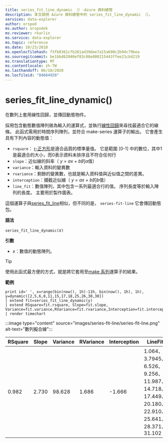 ```yaml
---
title: series_fit_line_dynamic （）-Azure 資料總管
description: 本文說明 Azure 資料總管中的 series_fit_line_dynamic （）。
services: data-explorer
author: orspod
ms.author: orspodek
ms.reviewer: rkarlin
ms.service: data-explorer
ms.topic: reference
ms.date: 10/23/2018
ms.openlocfilehash: f3fb8361cfb281ad39dee7a15a690c2b94c79bea
ms.sourcegitcommit: be1bbd62040ef83c08e800215443ffee21cb4219
ms.translationtype: MT
ms.contentlocale: zh-TW
ms.lasthandoff: 06/10/2020
ms.locfileid: "84664920"
---
```

# <a name="series_fit_line_dynamic"></a>series_fit_line_dynamic()

在數列上套用線性回歸，並傳回動態物件。  

採用包含動態數值陣列做為輸入的運算式，並執行[線性回歸](https://en.wikipedia.org/wiki/Line_fitting)來尋找最適合它的線條。 此函式需用於時間序列陣列，並符合 make-series 運算子的輸出。 它會產生具有下列內容的動態值：
* `rsquare`： [r-正方形](https://en.wikipedia.org/wiki/Coefficient_of_determination)是適合品質的標準量值。 它是範圍 [0-1] 中的數位，其中1是最適合的大小，而0表示資料未排序且不符合任何行
* `slope`：近似線的斜率（ *y = ax + b*的*a*值）
* `variance`：輸入資料的變異數
* `rvariance`：剩餘的變異數，也就是輸入資料值與近似值之間的差異。
* `interception`：攔截近似線（ *y = ax + b*的*b*值）
* `line_fit`：數值陣列，其中包含一系列最適合行的值。 序列長度等於輸入陣列的長度。 主要用於製作圖表。

這個運算子與[series_fit_line](series-fit-linefunction.md)相似，但不同的是， `series-fit-line` 它會傳回動態包。

**語法**

`series_fit_line_dynamic(`*x*`)`

**引數**

* *x*：數值的動態陣列。

> [!TIP]
> 使用此函式最方便的方式，就是將它套用至[make 系列](make-seriesoperator.md)運算子的結果。

**範例**

<!-- csl: https://help.kusto.windows.net:443/Samples -->
```kusto
print id=' ', x=range(bin(now(), 1h)-11h, bin(now(), 1h), 1h), y=dynamic([2,5,6,8,11,15,17,18,25,26,30,30])
| extend fit=series_fit_line_dynamic(y)
| extend RSquare=fit.rsquare, Slope=fit.slope, Variance=fit.variance,RVariance=fit.rvariance,Interception=fit.interception,LineFit=fit.line_fit
| render timechart
```
 
:::image type="content" source="images/series-fit-line/series-fit-line.png" alt-text="數列擬合線":::

| RSquare | Slope | Variance | RVariance | Interception | LineFit                                                                                     |
|---------|-------|----------|-----------|--------------|---------------------------------------------------------------------------------------------|
| 0.982   | 2.730 | 98.628   | 1.686     | -1.666       | 1.064、3.7945、6.526、9.256、11.987、14.718、17.449、20.180、22.910、25.641、28.371、31.102 |
 
